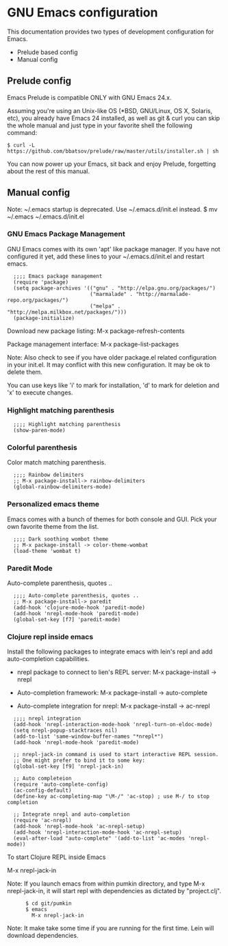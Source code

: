# GNU Emacs configuration

This documentation provides two types of development configuration for Emacs.

* Prelude based config
* Manual config

## Prelude config

Emacs Prelude is compatible ONLY with GNU Emacs 24.x.

Assuming you're using an Unix-like OS (*BSD, GNU/Linux, OS X, Solaris, etc), you
already have Emacs 24 installed, as well as git & curl you can skip the whole
manual and just type in your favorite shell the following command:

```
$ curl -L https://github.com/bbatsov/prelude/raw/master/utils/installer.sh | sh
```
You can now power up your Emacs, sit back and enjoy Prelude, forgetting about
the rest of this manual.

## Manual config

Note: ~/.emacs startup is deprecated. Use ~/.emacs.d/init.el instead.
       $ mv ~/.emacs ~/.emacs.d/init.el

### GNU Emacs Package Management
GNU Emacs comes with its own 'apt' like package manager. If you have not
configured it yet, add these lines to your ~/.emacs.d/init.el and restart
emacs.

```
  ;;;; Emacs package management
  (require 'package)
  (setq package-archives '(("gnu" . "http://elpa.gnu.org/packages/")
                           ("marmalade" . "http://marmalade-repo.org/packages/")
                           ("melpa" . "http://melpa.milkbox.net/packages/")))
  (package-initialize)
```

Download new package listing:
 M-x package-refresh-contents

Package management interface:
 M-x package-list-packages

Note: Also check to see if you have older package.el related configuration in
      your init.el. It may conflict with this new configuration. It may be ok
      to delete them.

You can use keys like 'i' to mark for installation, 'd' to mark for
deletion and 'x' to execute changes.

### Highlight matching parenthesis
```
  ;;;; Highlight matching parenthesis
  (show-paren-mode)
```

### Colorful parenthesis
Color match matching parenthesis.
```
  ;;;; Rainbow delimiters
  ;; M-x package-install-> rainbow-delimiters
  (global-rainbow-delimiters-mode)
```

### Personalized emacs theme
Emacs comes with a bunch of themes for both console and GUI. Pick your own
favorite theme from the list.
```
  ;;;; Dark soothing wombot theme
  ;; M-x package-install -> color-theme-wombat
  (load-theme 'wombat t)
```

### Paredit Mode
Auto-complete parenthesis, quotes ..
```
  ;;;; Auto-complete parenthesis, quotes ..
  ;; M-x package-install-> paredit
  (add-hook 'clojure-mode-hook 'paredit-mode)
  (add-hook 'nrepl-mode-hook 'paredit-mode)
  (global-set-key [f7] 'paredit-mode)
```

### Clojure repl inside emacs
Install the following packages to integrate emacs with lein's repl and add
auto-completion capabilities.

* nrepl package to connect to lien's REPL server:
 M-x package-install -> nrepl

* Auto-completion framework:
 M-x package-install -> auto-complete

* Auto-complete integration for nrepl:
 M-x package-install -> ac-nrepl

```
  ;;;; nrepl integration
  (add-hook 'nrepl-interaction-mode-hook 'nrepl-turn-on-eldoc-mode)
  (setq nrepl-popup-stacktraces nil)
  (add-to-list 'same-window-buffer-names "*nrepl*")
  (add-hook 'nrepl-mode-hook 'paredit-mode)

  ;; nrepl-jack-in command is used to start interactive REPL session.
  ;; One might prefer to bind it to some key:
  (global-set-key [f9] 'nrepl-jack-in)

  ;; Auto completeion
  (require 'auto-complete-config)
  (ac-config-default)
  (define-key ac-completing-map "\M-/" 'ac-stop) ; use M-/ to stop completion

  ;; Integrate nrepl and auto-completion
  (require 'ac-nrepl)
  (add-hook 'nrepl-mode-hook 'ac-nrepl-setup)
  (add-hook 'nrepl-interaction-mode-hook 'ac-nrepl-setup)
  (eval-after-load "auto-complete" '(add-to-list 'ac-modes 'nrepl-mode))
```

To start Clojure REPL inside Emacs

 M-x nrepl-jack-in

Note: If you launch emacs from within pumkin directory, and type M-x
      nrepl-jack-in, it will start repl with dependencies as dictated by
      "project.clj".
```
      $ cd git/pumkin
      $ emacs
        M-x nrepl-jack-in
```
Note: It make take some time if you are running for the first time. Lein will
      download dependencies.
